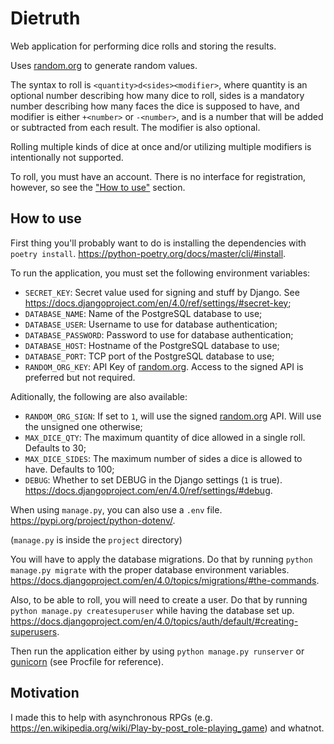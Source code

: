 # Dietruth

Web application for performing dice rolls and storing the results.

Uses [random.org](https://www.random.org/) to generate random values.

The syntax to roll is `<quantity>d<sides><modifier>`, where quantity is an optional number describing how many dice to roll, sides is a mandatory number describing how many faces the dice is supposed to have, and modifier is either `+<number>` or `-<number>`, and is a number that will be added or subtracted from each result. The modifier is also optional.

Rolling multiple kinds of dice at once and/or utilizing multiple modifiers is intentionally not supported.

To roll, you must have an account. There is no interface for registration, however, so see the ["How to use"](#how-to-use) section.

## How to use

First thing you'll probably want to do is installing the dependencies with `poetry install`. <https://python-poetry.org/docs/master/cli/#install>.

To run the application, you must set the following environment variables:
- `SECRET_KEY`: Secret value used for signing and stuff by Django. See <https://docs.djangoproject.com/en/4.0/ref/settings/#secret-key>;
- `DATABASE_NAME`: Name of the PostgreSQL database to use;
- `DATABASE_USER`: Username to use for database authentication;
- `DATABASE_PASSWORD`: Password to use for database authentication;
- `DATABASE_HOST`: Hostname of the PostgreSQL database to use;
- `DATABASE_PORT`: TCP port of the PostgreSQL database to use;
- `RANDOM_ORG_KEY`: API Key of [random.org](https://www.random.org/). Access to the signed API is preferred but not required.

Aditionally, the following are also available:
- `RANDOM_ORG_SIGN`: If set to `1`, will use the signed [random.org](https://www.random.org/) API. Will use the unsigned one otherwise;
- `MAX_DICE_QTY`: The maximum quantity of dice allowed in a single roll. Defaults to 30;
- `MAX_DICE_SIDES`: The maximum number of sides a dice is allowed to have. Defaults to 100;
- `DEBUG`: Whether to set DEBUG in the Django settings (`1` is true). <https://docs.djangoproject.com/en/4.0/ref/settings/#debug>.

When using `manage.py`, you can also use a `.env` file. <https://pypi.org/project/python-dotenv/>.

 (`manage.py` is inside the `project` directory)

You will have to apply the database migrations. Do that by running `python manage.py migrate` with the proper database environment variables. <https://docs.djangoproject.com/en/4.0/topics/migrations/#the-commands>.

Also, to be able to roll, you will need to create a user. Do that by running `python manage.py createsuperuser` while having the database set up. <https://docs.djangoproject.com/en/4.0/topics/auth/default/#creating-superusers>.
 
Then run the application either by using `python manage.py runserver` or [gunicorn](https://docs.gunicorn.org/en/latest/index.html) (see Procfile for reference).

## Motivation

I made this to help with asynchronous RPGs (e.g. <https://en.wikipedia.org/wiki/Play-by-post_role-playing_game>) and whatnot.
